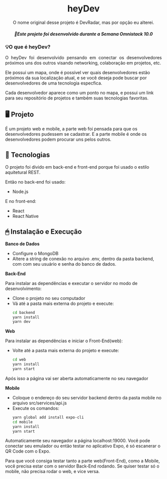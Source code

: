 <h1 align="center">heyDev</h1>
<p align="center"> O nome original desse projeto é DevRadar, mas por opção eu alterei.</p>
<h5 align="center"> 🚀Este projeto foi desenvolvido durante a Semana Omnistack 10.0</h5>

### 💡O que é heyDev?
<p align="justify">
O heyDev foi desenvolvido pensando em conectar os desenvolvedores próximos uns dos outros visando networking, colaboração
em projetos, etc.

Ele possui um mapa, onde é possível ver quais desenvolvedores estão próximos da sua localização atual, e se
você deseja pode buscar por desenvolvedores de uma tecnologia especfica.

Cada desenvolvedor aparece como um ponto no mapa, e possui um link para seu repositório de projetos e também suas tecnologias favoritas.
</p>

## 🖥 Projeto
<p>
É um projeto web e mobile, a parte  web foi pensada para que os desenvolvedores pudessem se cadastrar. E a parte mobile é onde
os desenvolvedores podem procurar uns pelos outros.
</p>

## 🔧 Tecnologias

<p>
O projeto foi divido em back-end e front-end porque foi usado o estilo aquitetural REST.

Então no back-end foi usado:
- Node.js

E no front-end:
- React
- React Native
</p>

## 🖱 Instalação e Execução
<p>
 <strong>Banco de Dados</strong>
  
  - Configure o MongoDB
  - Altere a string de conexão no arquivo .env, dentro da pasta backend, com com seu usuário e senha do banco de dados.

<strong>Back-End</strong>

  Para instalar as dependências e executar o servidor no modo de desenvolvimento:
  - Clone o projeto no seu computador
  - Vá até a pasta mais externa do projeto e execute:
      ```bash
      cd backend
      yarn install
      yarn dev
    ```

<strong>Web</strong>

Para instalar as dependências e iniciar o Front-End(web):
   - Volte até a pasta mais externa do projeto e execute:
        ```bash
        cd web
        yarn install
        yarn start
      ```
Após isso a página vai ser aberta automaticamente no seu navegador

<strong>Mobile</strong> 

- Coloque o endereço do seu servidor backend dentro da pasta mobile no arquivo src/services/api.js
- Execute os comandos:
     ```bash
     yarn global add install expo-cli
     cd mobile
     yarn install
     yarn start
   ```

Automaticamente seu navegador a página localhost:19000. Você pode conectar seu emulador ou então testar no aplicativo Expo, é só escanerar o QR Code com o Expo.


Para que você consiga testar tanto a parte web(Front-End), como a Mobile, você precisa estar com o servidor Back-End rodando.
Se quiser testar só o mobile, não precisa rodar o web, e vice versa.
</p>
